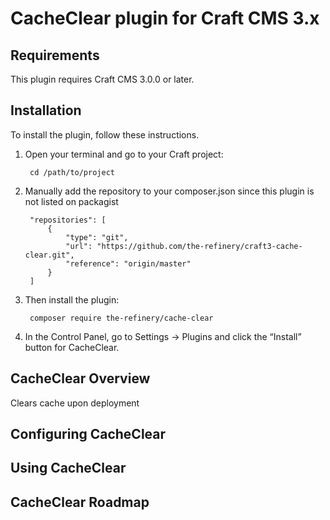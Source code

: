 # CacheClear plugin for Craft CMS 3.x

## Requirements

This plugin requires Craft CMS 3.0.0 or later.

## Installation

To install the plugin, follow these instructions.

1. Open your terminal and go to your Craft project:

        cd /path/to/project

2. Manually add the repository to your composer.json since this plugin is not listed on packagist

		"repositories": [
			{
				"type": "git",
				"url": "https://github.com/the-refinery/craft3-cache-clear.git",
				"reference": "origin/master"
			}
		]

3. Then install the plugin:

		composer require the-refinery/cache-clear

4. In the Control Panel, go to Settings → Plugins and click the “Install” button for CacheClear.

## CacheClear Overview

Clears cache upon deployment

## Configuring CacheClear

## Using CacheClear

## CacheClear Roadmap
